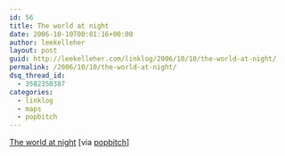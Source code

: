 ```yaml
---
id: 56
title: The world at night
date: 2006-10-10T00:01:16+00:00
author: leekelleher
layout: post
guid: http://leekelleher.com/linklog/2006/10/10/the-world-at-night/
permalink: /2006/10/10/the-world-at-night/
dsq_thread_id:
  - 3582350387
categories:
  - linklog
  - maps
  - popbitch
---
```

[The world at night](http://antwrp.gsfc.nasa.gov/apod/image/0610/earthlights02_dmsp_big.jpg) [via [popbitch](http://www.popbitch.com/)]